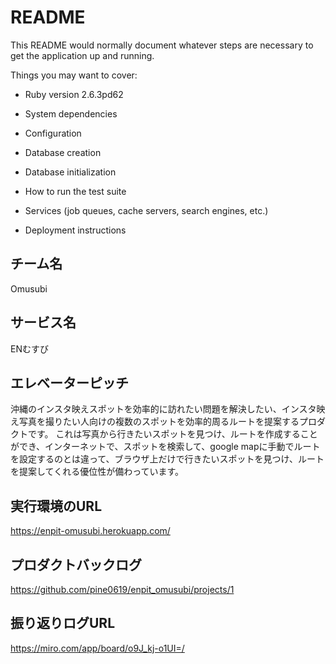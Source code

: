 # README

This README would normally document whatever steps are necessary to get the
application up and running.

Things you may want to cover:

* Ruby version
2.6.3pd62

* System dependencies


* Configuration

* Database creation

* Database initialization

* How to run the test suite

* Services (job queues, cache servers, search engines, etc.)

* Deployment instructions

## チーム名
Omusubi

## サービス名
ENむすび

## エレベーターピッチ
沖縄のインスタ映えスポットを効率的に訪れたい問題を解決したい、インスタ映え写真を撮りたい人向けの複数のスポットを効率的周るルートを提案するプロダクトです。
これは写真から行きたいスポットを見つけ、ルートを作成することができ、インターネットで、スポットを検索して、google mapに手動でルートを設定するのとは違って、ブラウザ上だけで行きたいスポットを見つけ、ルートを提案してくれる優位性が備わっています。

## 実行環境のURL
https://enpit-omusubi.herokuapp.com/

## プロダクトバックログ
https://github.com/pine0619/enpit_omusubi/projects/1

## 振り返りログURL
https://miro.com/app/board/o9J_kj-o1UI=/

